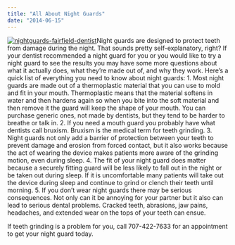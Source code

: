 ```yaml
---
title: "All About Night Guards"
date: "2014-06-15"
---
```


[![nightguards-fairfield-dentist](/images/nightguards-fairfield-dentist-300x201.jpg)](/images/nightguards-fairfield-dentist.jpg)Night guards are designed to protect teeth from damage during the night. That sounds pretty self-explanatory, right? If your dentist recommended a night guard for you or you would like to try a night guard to see the results you may have some more questions about what it actually does, what they’re made out of, and why they work. Here’s a quick list of everything you need to know about night guards: 1. Most night guards are made out of a thermoplastic material that you can use to mold and fit in your mouth. Thermoplastic means that the material softens in water and then hardens again so when you bite into the soft material and then remove it the guard will keep the shape of your mouth. You can purchase generic ones, not made by dentists, but they tend to be harder to breathe or talk in. 2. If you need a mouth guard you probably have what dentists call bruxism. Bruxism is the medical term for teeth grinding. 3. Night guards not only add a barrier of protection between your teeth to prevent damage and erosion from forced contact, but it also works because the act of wearing the device makes patients more aware of the grinding motion, even during sleep. 4. The fit of your night guard does matter because a securely fitting guard will be less likely to fall out in the night or be taken out during sleep. If it is uncomfortable many patients will take out the device during sleep and continue to grind or clench their teeth until morning. 5. If you don’t wear night guards there may be serious consequences. Not only can it be annoying for your partner but it also can lead to serious dental problems. Cracked teeth, abrasions, jaw pains, headaches, and extended wear on the tops of your teeth can ensue.

If teeth grinding is a problem for you, call 707-422-7633 for an appointment to get your night guard today.
